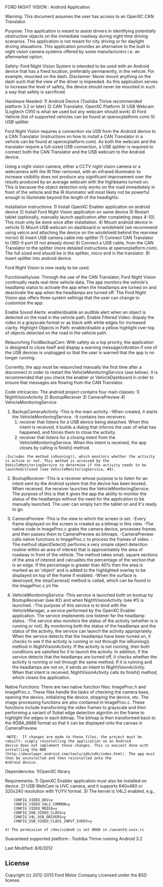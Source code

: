 FORD NIGHT VISION : Android Application


Warning:  This document assumes the user has access to an OpenXC CAN Translator.


Purpose:
This application is meant to assist drivers in identifying potentially obstructive objects on the immediate roadway during night time driving scenarios. This application is not meant for city driving or for daylight driving stiauations. This application provides an alternative to the built in night vision camera systems offered by some manufacturers i.e. an aftermarket option.


Safety:
Ford Night Vision System is intended to be used with an Android device that has a fixed location, preferably permanently, in the vehicle. For example, mounted on the dash. Disclaimer: Never mount anything on the dash such that the view of the driver is impeeded.  As this application serves to increase the level of safety, the device should never be mounted in such a way that safety is sacrificed.


Hardware Needed:
	1) Android Device (Toshiba Thrive recommended platform 3.2 or later)
	2) CAN Translator, OpenXC Platform
	3) USB Webcam (Logitech C910 is what we used but any webcam should work)
	4) Ford Vehicle (list of supported vehicles can be found at openxcplatform.com)
	5) USB splitter

Ford Night Vision requires a connection via USB from the Android device to a CAN Translator (instructions on how to install a CAN Translator in a vehicle can be found at openxcplatform.com).  As both the webcam and the translator require a full-sized USB connection, a USB splitter is required to connect both the CAN Translator and the USB webcam to the Android device.

Using a night vision camera, either a CCTV night vision camera or a webcamera with the IR filter removed, with an infrared illuminator to increase visibility does not produce any significant improvement over the results produced by an average webcam with the highbeams turned on. This is because the object detection only works on the road immediately in front of the vehicle and the IR illuminator will most likely not be powerful enough to illuminate beyond the length of the headlights.


Installation instructions:
	1)  Install OpenXC Enabler application on android device
	2)  Install Ford Night Vision application on same device
	3)  Restart tablet (optionally, manually launch application after completing steps 4-10).
		This must only be done once after installation.
	4)  Mount android device in vehicle
	5)  Mount USB webcam on dashboard or windshield
		(we recommend using velcro and attaching the device on the windshield behind the rearview mirror)
	6)  Insert USB camera cable into splitter
	7)  Connect CAN Translator to OBD-II port (if not already done)
	8)  Connect a USB cable, from the CAN Translator to the splitter (more detailed instructions at openxcplatform.com).
		The full sized end should be in the splitter, micro end in the translator.
	9) Insert splitter into android device.

Ford Night Vision is now ready to be used.


Functionality/use:
Through the use of the CAN Translator, Ford Night Vision continually reads real-time vehicle data.  The app monitors the vehicle's headlamp status to activate the app when the headlamps are turned on and deactivate the app when the headlamps are turned off.
The Ford Night Vision app offers three system settings that the user can change to customize the app:

Enable Sound Alerts: enable/disable an audible alert when an object is detected on the road in the vehicle path.
Enable Filtered Video: dispaly the video in a grayscale format or as black with white edges for increased clarity.
Highlight Objects in Path: enable/disable a yellow highlight over top of objects detected on the road in the vehicle path.


Relaunching FordBackupCam:
With safety as a top priority, the application is designed to close itself and display a warning message/vibration if one of the USB devices is unplugged so that the user is warned that the app is no longer running.

Currently, the app must be relaunched manually the first time after a disconnect in order to restart the VehicleMonitoringService (see below). It is recommended that you check the enabler or VehicleDashboard in order to ensure that messages are flowing from the CAN Translator.


Code intricacies:
The android project contains four main classes:
	1) NightVisionActivity
	2) BootupReceiver
	3) CameraPreview
	4) VehicleMonitoringService

  1)  BackupCameraActivity
	-This is the main activity.
	-When created, it starts the VehicleMonitoringService.
	-It contains two receivers:
		1) receiver that listens for a USB device being detached.  When this intent is received, it builds
			a dialog that informs the user of what has happened, and forces them to close the activity.
		2) receiver that listens for a closing intent from the VehicleMonitoringService.  When this intent
			is received, the app closes by calling is finish() method.

	-Includes the method isRunning(), which monitors whether the activity is active or not. This method is accessed by the
	VehicleMonitoringService to determine if the activity needs to be launched/closed (see VehicleMonitoringService, #4).

  2)  BootupReceiver
	-This is a receiver whose purpose is to listen for an intent sent by the Android system that the device has been booted.
	When received, the receiver launches the VehicleMonitoringService.  The purpose of this is that it gives the app the
	ability to monitor the status of the headlamps without the need for the application to be manually launched.
	The user can simply turn the tablet on and it's ready to go.

   3) CameraPreview
	-This is the view to which the screen is set.
        -Every frame displayed on the screen is created as a bitmap in this view.
        -The native code in ImageProc.c grabs the camera device, processes frames and then passes them to CameraPreview as bitmaps.
        -CameraPreview calls native functions in ImageProc.c to process the frames of video.
	-The method objectDetect() performs a very simple object detection routine within an area of interest that is approximately
	the area of roadway in front of the vehicle. The method takes small, square sections of the area of interest and calcualtes
	the percentage of the section that is an edge. If the percentage is greater than 40% then the area is marked as an 'object'
	and is added to the highlighted overlay to be displayed on top of the frame if enabled.
	-When the surface is destroyed, the stopCamera() method is called, which can be found in the ImageProc.c jni file.

  4) VehicleMonitoringService
	-This service is launched both on bootup by BootupReceiver (see #2) and when NightVisionActivity (see #1) is launched.
	-The purpose of this service is to bind with the VehicleManager, a service performed by the OpenXC Enabler application.  The
	service implements one listener for the headlamp status.
	-The service also monitors the status of the activity (whether is is running or not).  By monitoring both the status of the
	headlamps and the status of the activity, the service can launch the activity appropriately.  When the service detects that
	the headlamps have been turned on, it checks to see if the activity is running or not through the isRunning() method in
	NightVisionActivity.  If the activity is not running, then both conditions are satisfied for it to launch the activity. In
 	addition, if the service detects that the headlamps are turned off, it checks whether the activity is running or not through
	the same method.  If it is running and the headlamps are not on, it sends an intent to NightVisionActivity.  When that intent
	is received, NightVisionActivity calls its finish() method, which closes the application.


Native Functions:
There are two native function files: ImageProc.h and ImageProc.c. These files handle the tasks of checking the camera base, opening the device, initializing the device, stopping the device, etc. The image processing functions are also contained in ImageProc.c. These functions include transforming the video frames to grayscale and then performing a variant of Sobel edge detection algoritm on the frame to highlight the edges in each bitmap. The bitmap is then transformed back to the RGBA_8888 format so that it can be displayed onto the canvas in CameraPreview.

	-NOTE:  If changes are made to these files, the project must be rebuilt: simply reinstalling the application on an Android
	device does not implement these changes. This is easiest done with installling the NDK
	(http://developer.android.com/tools/sdk/ndk/index.html). The app must then be uninstalled and then reinstalled onto the
	Android device.


Dependencies:
	1)OpenXC library


Requirements:
	1) OpenXC Enabler application must also be installed on device.
	2) USB WebCam is UVC camera, and it supports 640x480 or 320x240 resolution with YUYV format.
	3) The kernel is V4L2 enabled, e.g.,

		CONFIG_VIDEO_DEV=y
		CONFIG_VIDEO_V4L2_COMMON=y
		CONFIG_VIDEO_MEDIA=y
		CONFIG_USB_VIDEO_CLASS=y
		CONFIG_V4L_USB_DRIVERS=y
		CONFIG_USB_VIDEO_CLASS_INPUT_EVDEV=y

  	4) The permission of /dev/video0 is set 0666 in /ueventd.xxxx.rc

Guaranteed supported platform : Toshiba Thrive running Android 3.2


Last Modified:  8/6/2012

## License

Copyright (c) 2012-2013 Ford Motor Company
Licensed under the BSD license.
